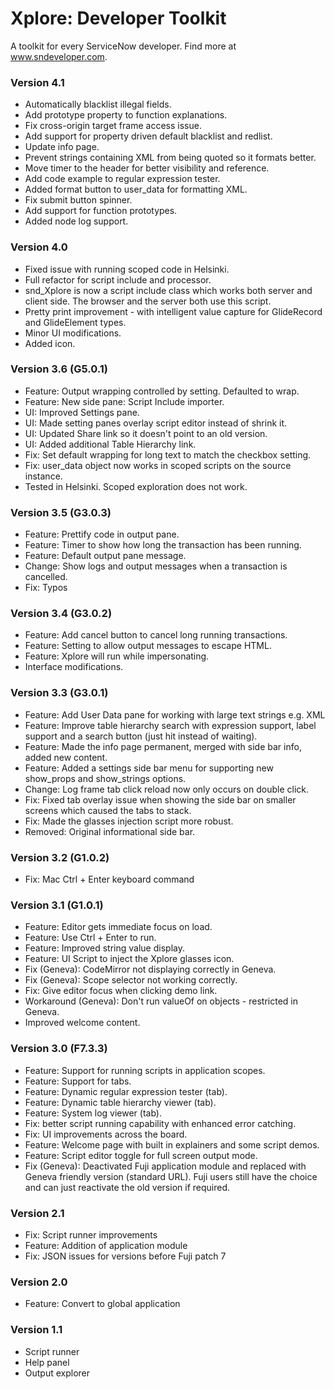 # Xplore: Developer Toolkit
A toolkit for every ServiceNow developer. Find more at www.sndeveloper.com.

### Version 4.1
* Automatically blacklist illegal fields.
* Add prototype property to function explanations.
* Fix cross-origin target frame access issue.
* Add support for property driven default blacklist and redlist.
* Update info page.
* Prevent strings containing XML from being quoted so it formats better.
* Move timer to the header for better visibility and reference.
* Add code example to regular expression tester.
* Added format button to user_data for formatting XML.
* Fix submit button spinner.
* Add support for function prototypes.
* Added node log support.

### Version 4.0
* Fixed issue with running scoped code in Helsinki.
* Full refactor for script include and processor.
* snd_Xplore is now a script include class which works both server and client
  side. The browser and the server both use this script.
* Pretty print improvement - with intelligent value capture for GlideRecord and
  GlideElement types.
* Minor UI modifications.
* Added icon.

### Version 3.6 (G5.0.1)
* Feature: Output wrapping controlled by setting. Defaulted to wrap.
* Feature: New side pane: Script Include importer.
* UI: Improved Settings pane.
* UI: Made setting panes overlay script editor instead of shrink it.
* UI: Updated Share link so it doesn't point to an old version.
* UI: Added additional Table Hierarchy link.
* Fix: Set default wrapping for long text to match the checkbox setting.
* Fix: user_data object now works in scoped scripts on the source instance.
* Tested in Helsinki. Scoped exploration does not work.


### Version 3.5 (G3.0.3)
* Feature: Prettify code in output pane.
* Feature: Timer to show how long the transaction has been running.
* Feature: Default output pane message.
* Change: Show logs and output messages when a transaction is cancelled.
* Fix: Typos


### Version 3.4 (G3.0.2)
* Feature: Add cancel button to cancel long running transactions.
* Feature: Setting to allow output messages to escape HTML.
* Feature: Xplore will run while impersonating.
* Interface modifications.


### Version 3.3 (G3.0.1)
* Feature: Add User Data pane for working with large text strings e.g. XML
* Feature: Improve table hierarchy search with expression support, label support
  and a search button (just hit <ENTER> instead of waiting).
* Feature: Made the info page permanent, merged with side bar info, added new content.
* Feature: Added a settings side bar menu for supporting new show\_props and
  show\_strings options.
* Change: Log frame tab click reload now only occurs on double click.
* Fix: Fixed tab overlay issue when showing the side bar on smaller screens
  which caused the tabs to stack.
* Fix: Made the glasses injection script more robust.
* Removed: Original informational side bar.


### Version 3.2 (G1.0.2)
* Fix: Mac Ctrl + Enter keyboard command

### Version 3.1 (G1.0.1)
* Feature: Editor gets immediate focus on load.
* Feature: Use Ctrl + Enter to run.
* Feature: Improved string value display.
* Feature: UI Script to inject the Xplore glasses icon.
* Fix (Geneva): CodeMirror not displaying correctly in Geneva.
* Fix (Geneva): Scope selector not working correctly.
* Fix: Give editor focus when clicking demo link.
* Workaround (Geneva): Don't run valueOf on objects - restricted in Geneva.
* Improved welcome content.


### Version 3.0 (F7.3.3)
* Feature: Support for running scripts in application scopes.
* Feature: Support for tabs.
* Feature: Dynamic regular expression tester (tab).
* Feature: Dynamic table hierarchy viewer (tab).
* Feature: System log viewer (tab).
* Fix: better script running capability with enhanced error catching.
* Fix: UI improvements across the board.
* Feature: Welcome page with built in explainers and some script demos.
* Feature: Script editor toggle for full screen output mode.
* Fix (Geneva): Deactivated Fuji application module and replaced with Geneva
  friendly version (standard URL). Fuji users still have the choice and can
  just reactivate the old version if required.


### Version 2.1
* Fix: Script runner improvements
* Feature: Addition of application module
* Fix: JSON issues for versions before Fuji patch 7

### Version 2.0
* Feature: Convert to global application


### Version 1.1
* Script runner
* Help panel
* Output explorer
